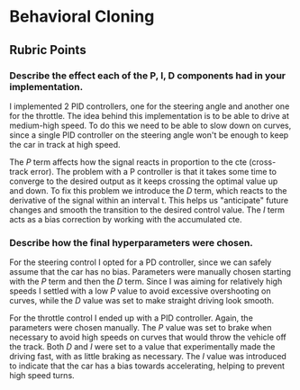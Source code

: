 # **Behavioral Cloning**

## Rubric Points

### Describe the effect each of the P, I, D components had in your implementation.
I implemented 2 PID controllers, one for the steering angle and another one for the throttle. The idea behind this implementation
is to be able to drive at medium-high speed. To do this we need to be able to slow down on curves, since a single PID controller
on the steering angle won't be enough to keep the car in track at high speed.

The _P_ term affects how the signal reacts in proportion to the cte (cross-track error). The problem with a P controller is that
it takes some time to converge to the desired output as it keeps crossing the optimal value up and down.
To fix this problem we introduce the _D_ term, which reacts to the derivative of the signal within an interval t.
This helps us "anticipate" future changes and smooth the transition to the desired control value.
The _I_ term acts as a bias correction by working with the accumulated cte.

### Describe how the final hyperparameters were chosen.

For the steering control I opted for a PD controller, since we can safely assume that the car has no bias.
Parameters were manually chosen starting with the _P_ term and then the _D_ term. Since I was aiming for
relatively high speeds I settled with a low _P_ value to avoid excessive overshooting on curves, while the
_D_ value was set to make straight driving look smooth.

For the throttle control I ended up with a PID controller. Again, the parameters were chosen manually.
The _P_ value was set to brake when necessary to avoid high speeds on curves that would throw the vehicle
off the track. Both _D_ and _I_ were set to a value that experimentally made the driving fast, with as
little braking as necessary. The _I_ value was introduced to indicate that the car has a bias towards
accelerating, helping to prevent high speed turns.

